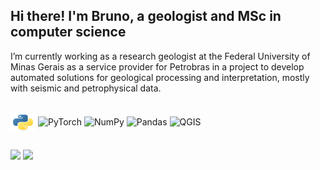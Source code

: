 ## Hi there! I'm Bruno, a geologist and MSc in computer science

 I’m currently working as a research geologist at the Federal University of Minas Gerais as a service provider for Petrobras in a project to develop automated solutions for geological processing and interpretation, mostly with seismic and petrophysical data.

<div style="display: inline_block"><br>
  <img align="center" alt="Python" height="30" width="40" src="https://raw.githubusercontent.com/devicons/devicon/master/icons/python/python-original.svg">
  <img align="center" alt="PyTorch" height="30" width="40" src="https://cdn.jsdelivr.net/gh/devicons/devicon/icons/pytorch/pytorch-original.svg" >
  <img align="center" alt="NumPy" height="40" width="40" src="https://cdn.jsdelivr.net/gh/devicons/devicon/icons/numpy/numpy-original-wordmark.svg" >
  <img align="center" alt="Pandas" height="30" width="40" src="https://cdn.jsdelivr.net/gh/devicons/devicon/icons/pandas/pandas-original-wordmark.svg" >
  <img align="center" alt="QGIS" height="30" width="40" src="https://github.com/qgis/QGIS/blob/master/images/icons/qgis_icon.svg" >
</div>
          
##
<div> 
  <a href="https://www.linkedin.com/in/brunoaugustoam/" target="_blank"><img src="https://img.shields.io/badge/-LinkedIn-%230077B5?style=for-the-badge&logo=linkedin&logoColor=white" target="_blank"></a> 
 <a href="https://brunoaugustoam.github.io/" target="_blank"><img src="https://img.shields.io/badge/website-000000?style=for-the-badge&logo=About.me&logoColor=white" target="_blank"></a> 
 
</div>



          
          
<!--
**brunoaugustoam/brunoaugustoam** is a ✨ _special_ ✨ repository because its `README.md` (this file) appears on your GitHub profile.

Here are some ideas to get you started:

- 🔭 I’m currently working on ...
- 🌱 I’m currently learning ...
- 👯 I’m looking to collaborate on ...
- 🤔 I’m looking for help with ...
- 💬 Ask me about ...
- 📫 How to reach me: ...
- 😄 Pronouns: ...
- ⚡ Fun fact: ...
-->
